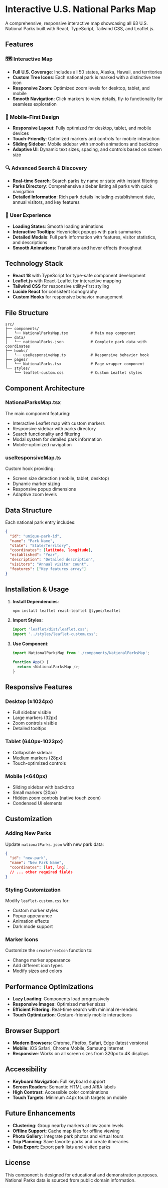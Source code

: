 # Interactive U.S. National Parks Map

A comprehensive, responsive interactive map showcasing all 63 U.S. National Parks built with React, TypeScript, Tailwind CSS, and Leaflet.js.

## Features

### 🗺️ Interactive Map
- **Full U.S. Coverage**: Includes all 50 states, Alaska, Hawaii, and territories
- **Custom Tree Icons**: Each national park is marked with a distinctive tree icon
- **Responsive Zoom**: Optimized zoom levels for desktop, tablet, and mobile
- **Smooth Navigation**: Click markers to view details, fly-to functionality for seamless exploration

### 📱 Mobile-First Design
- **Responsive Layout**: Fully optimized for desktop, tablet, and mobile devices
- **Touch-Friendly**: Optimized markers and controls for mobile interaction
- **Sliding Sidebar**: Mobile sidebar with smooth animations and backdrop
- **Adaptive UI**: Dynamic text sizes, spacing, and controls based on screen size

### 🔍 Advanced Search & Discovery
- **Real-time Search**: Search parks by name or state with instant filtering
- **Parks Directory**: Comprehensive sidebar listing all parks with quick navigation
- **Detailed Information**: Rich park details including establishment date, annual visitors, and key features

### 💫 User Experience
- **Loading States**: Smooth loading animations
- **Interactive Tooltips**: Hover/click popups with park summaries
- **Detailed Modals**: Full park information with features, visitor statistics, and descriptions
- **Smooth Animations**: Transitions and hover effects throughout

## Technology Stack

- **React 18** with TypeScript for type-safe component development
- **Leaflet.js** with React-Leaflet for interactive mapping
- **Tailwind CSS** for responsive utility-first styling
- **Lucide React** for consistent iconography
- **Custom Hooks** for responsive behavior management

## File Structure

```
src/
├── components/
│   └── NationalParksMap.tsx          # Main map component
├── data/
│   └── nationalParks.json            # Complete park data with coordinates
├── hooks/
│   └── useResponsiveMap.ts           # Responsive behavior hook
├── pages/
│   └── NationalParks.tsx             # Page wrapper component
└── styles/
    └── leaflet-custom.css            # Custom Leaflet styles
```

## Component Architecture

### NationalParksMap.tsx
The main component featuring:
- Interactive Leaflet map with custom markers
- Responsive sidebar with parks directory
- Search functionality and filtering
- Modal system for detailed park information
- Mobile-optimized navigation

### useResponsiveMap.ts
Custom hook providing:
- Screen size detection (mobile, tablet, desktop)
- Dynamic marker sizing
- Responsive popup dimensions
- Adaptive zoom levels

## Data Structure

Each national park entry includes:
```json
{
  "id": "unique-park-id",
  "name": "Park Name",
  "state": "State/Territory",
  "coordinates": [latitude, longitude],
  "established": "Year",
  "description": "Detailed description",
  "visitors": "Annual visitor count",
  "features": ["Key features array"]
}
```

## Installation & Usage

1. **Install Dependencies**:
   ```bash
   npm install leaflet react-leaflet @types/leaflet
   ```

2. **Import Styles**:
   ```typescript
   import 'leaflet/dist/leaflet.css';
   import '../styles/leaflet-custom.css';
   ```

3. **Use Component**:
   ```typescript
   import NationalParksMap from './components/NationalParksMap';
   
   function App() {
     return <NationalParksMap />;
   }
   ```

## Responsive Features

### Desktop (≥1024px)
- Full sidebar visible
- Large markers (32px)
- Zoom controls visible
- Detailed tooltips

### Tablet (640px-1023px)
- Collapsible sidebar
- Medium markers (28px)
- Touch-optimized controls

### Mobile (<640px)
- Sliding sidebar with backdrop
- Small markers (20px)
- Hidden zoom controls (native touch zoom)
- Condensed UI elements

## Customization

### Adding New Parks
Update `nationalParks.json` with new park data:
```json
{
  "id": "new-park",
  "name": "New Park Name",
  "coordinates": [lat, lng],
  // ... other required fields
}
```

### Styling Customization
Modify `leaflet-custom.css` for:
- Custom marker styles
- Popup appearance
- Animation effects
- Dark mode support

### Marker Icons
Customize the `createTreeIcon` function to:
- Change marker appearance
- Add different icon types
- Modify sizes and colors

## Performance Optimizations

- **Lazy Loading**: Components load progressively
- **Responsive Images**: Optimized marker sizes
- **Efficient Filtering**: Real-time search with minimal re-renders
- **Touch Optimization**: Gesture-friendly mobile interactions

## Browser Support

- **Modern Browsers**: Chrome, Firefox, Safari, Edge (latest versions)
- **Mobile**: iOS Safari, Chrome Mobile, Samsung Internet
- **Responsive**: Works on all screen sizes from 320px to 4K displays

## Accessibility

- **Keyboard Navigation**: Full keyboard support
- **Screen Readers**: Semantic HTML and ARIA labels
- **High Contrast**: Accessible color combinations
- **Touch Targets**: Minimum 44px touch targets on mobile

## Future Enhancements

- **Clustering**: Group nearby markers at low zoom levels
- **Offline Support**: Cache map tiles for offline viewing
- **Photo Gallery**: Integrate park photos and virtual tours
- **Trip Planning**: Save favorite parks and create itineraries
- **Data Export**: Export park lists and visited parks

## License

This component is designed for educational and demonstration purposes. National Parks data is sourced from public domain information.
